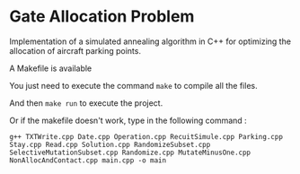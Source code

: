 # Gate Allocation Problem

Implementation of a simulated annealing algorithm in C++ for optimizing the allocation of aircraft parking points.

A Makefile is available 

You just need to execute the command `make` to compile all the files.

And then `make run` to execute the project.

Or if the makefile doesn't work, type in the following command :

`g++ TXTWrite.cpp Date.cpp Operation.cpp RecuitSimule.cpp Parking.cpp Stay.cpp Read.cpp Solution.cpp RandomizeSubset.cpp  SelectiveMutationSubset.cpp Randomize.cpp MutateMinusOne.cpp NonAllocAndContact.cpp main.cpp -o main`
